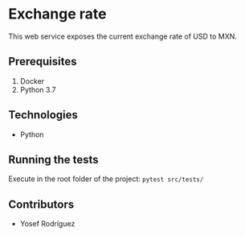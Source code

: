 # Exchange rate

This web service exposes the current exchange rate of USD to MXN.

## Prerequisites

1. Docker
2. Python 3.7

## Technologies

* Python

## Running the tests

Execute in the root folder of the project: `pytest src/tests/`

## Contributors
- Yosef Rodríguez
